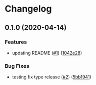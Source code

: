 # Changelog

## 0.1.0 (2020-04-14)


### Features

* updating README ([#1](https://www.github.com/bcoe/test-release-please-standalone/issues/1)) ([1042e28](https://www.github.com/bcoe/test-release-please-standalone/commit/1042e2880070b1793ad8034d0d4441162b2d887d))


### Bug Fixes

* testing fix type release ([#2](https://www.github.com/bcoe/test-release-please-standalone/issues/2)) ([5bb1941](https://www.github.com/bcoe/test-release-please-standalone/commit/5bb1941a0a03d057f8c0702384c1e31ea7d5e7bc))
